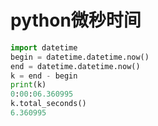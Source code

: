 # python微秒时间
``` python
import datetime
begin = datetime.datetime.now()
end = datetime.datetime.now()
k = end - begin
print(k)
0:00:06.360995
k.total_seconds()
6.360995
```